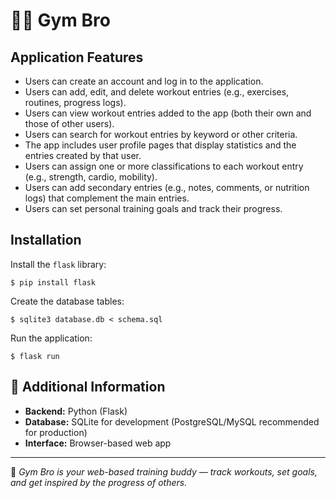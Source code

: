 # 🏋️‍♂️ Gym Bro

## Application Features

* Users can create an account and log in to the application.  
* Users can add, edit, and delete workout entries (e.g., exercises, routines, progress logs).  
* Users can view workout entries added to the app (both their own and those of other users).  
* Users can search for workout entries by keyword or other criteria.  
* The app includes user profile pages that display statistics and the entries created by that user.  
* Users can assign one or more classifications to each workout entry (e.g., strength, cardio, mobility).  
* Users can add secondary entries (e.g., notes, comments, or nutrition logs) that complement the main entries.  
* Users can set personal training goals and track their progress.  

## Installation

Install the `flask` library:

```
$ pip install flask
```

Create the database tables:

```
$ sqlite3 database.db < schema.sql
```

Run the application:

```
$ flask run
```

## 📌 Additional Information

* **Backend:** Python (Flask)  
* **Database:** SQLite for development (PostgreSQL/MySQL recommended for production)  
* **Interface:** Browser-based web app  

---

💪 *Gym Bro is your web-based training buddy — track workouts, set goals, and get inspired by the progress of others.*